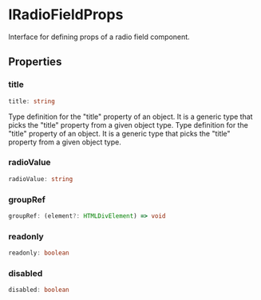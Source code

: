 # IRadioFieldProps

Interface for defining props of a radio field component.

## Properties

### title

```ts
title: string
```

Type definition for the "title" property of an object.
It is a generic type that picks the "title" property from a given object type.
Type definition for the "title" property of an object.
It is a generic type that picks the "title" property from a given object type.

### radioValue

```ts
radioValue: string
```

### groupRef

```ts
groupRef: (element?: HTMLDivElement) => void
```

### readonly

```ts
readonly: boolean
```

### disabled

```ts
disabled: boolean
```
